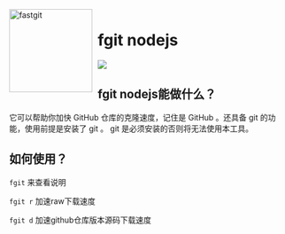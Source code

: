<img width="150" height="150" align="left" style="float: left; margin: 0 10px 0 0;" alt="fastgit" src="https://avatars2.githubusercontent.com/u/62810231?s=200&v=4">

# fgit nodejs

<img src="https://badgen.net/badge/fgit-nodejs/1.0/blue">

## fgit nodejs能做什么？

它可以帮助你加快 GitHub 仓库的克隆速度，记住是 GitHub 。还具备 git 的功能，使用前提是安装了 git 。 git 是必须安装的否则将无法使用本工具。

## 如何使用？

`fgit` 来查看说明

`fgit r` 加速raw下载速度

`fgit d` 加速github仓库版本源码下载速度
